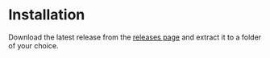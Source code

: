 # Installation

Download the latest release from the [releases page](https://www.github.com/wally-lang/wally-cli/releases) and extract it to a folder of your choice.